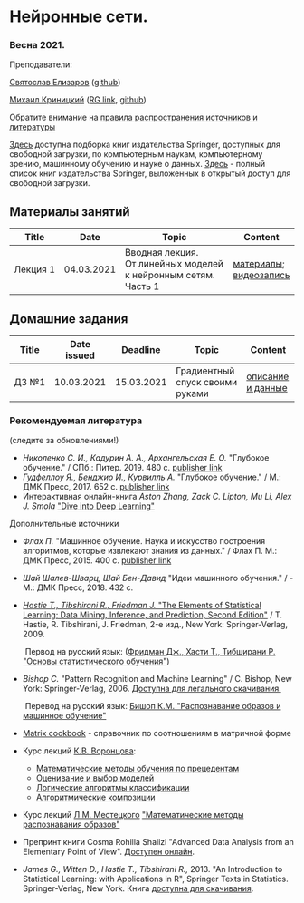 # Нейронные сети.
### Весна 2021.

Преподаватели:

[Святослав Елизаров](https://github.com/DukeGonzo) ([github](https://github.com/DukeGonzo))

[Михаил Криницкий](https://sail.ocean.ru/viewuser.php?user=krinitsky) ([RG link](https://www.researchgate.net/profile/Mikhail_Krinitskiy), [github](https://github.com/MKrinitskiy))


Обратите внимание на [правила распространения источников и литературы](https://github.com/MKrinitskiy/ML4ES_2019-2020/blob/master/resources_policy.md)<br />

[Здесь](https://towardsdatascience.com/springer-has-released-65-machine-learning-and-data-books-for-free-961f8181f189) доступна подборка книг издательства Springer, доступных для свободной загрузки, по компьютерным наукам, компьютерному зрению, машинному обучению и науке о данных. [Здесь](https://link.springer.com/search/page/3?facet-content-type="Book"&package=openaccess) - полный список книг издательства Springer, выложенных в открытый доступ для свободной загрузки.


## Материалы занятий

| Title | Date | Topic | Content |
| ----- | ---- | ----- | ------- |
| Лекция 1 | 04.03.2021 | Вводная лекция.<br />От линейных моделей к нейронным сетям. Часть 1 | [материалы]();<br />[видеозапись]() |


## Домашние задания
| Title | Date issued |  Deadline  | Topic | Content |
| ----- | ----------- | ---------- | ----- | ------- |
| ДЗ №1 | 10.03.2021  | 15.03.2021 | Градиентный спуск своими руками | [описание и данные](https://github.com/mailcourses/technotrack-NN2021S-lectures/tree/master/HW01) |


### Рекомендуемая литература

(следите за обновлениями!)

- *Николенко С. И., Кадурин А. А., Архангельская Е. О.* "Глубокое обучение." / СПб.: Питер. 2019. 480 с. [publisher link](https://www.piter.com/product/glubokoe-obuchenie)
- *Гудфеллоу Я., Бенджио И., Курвилль А.* "Глубокое обучение." / М.: ДМК Пресс, 2017. 652 c. [publisher link](https://dmkpress.com/catalog/computer/data/978-5-97060-554-7/)
- Интерактивная онлайн-книга *Aston Zhang, Zack C. Lipton, Mu Li, Alex J. Smola* ["Dive into Deep Learning"](http://d2l.ai/) 

Дополнительные источники

- *Флах П.* "Машинное обучение. Наука и искусство построения алгоритмов, которые извлекают знания из данных." / Флах П. М.: ДМК Пресс, 2015. 400 c. [publisher link](https://dmkpress.com/catalog/computer/data/978-5-97060-273-7/)

- *Шай Шалев-Шварц, Шай Бен-Давид* "Идеи машинного обучения." / - М.: ДМК Пресс, 2018. 432 c.

- [*Hastie T., Tibshirani R., Friedman J.* "The Elements of Statistical Learning: Data Mining, Inference, and Prediction, Second Edition"](https://web.stanford.edu/~hastie/Papers/ESLII.pdf) / T. Hastie, R. Tibshirani, J. Friedman, 2-е изд., New York: Springer-Verlag, 2009.

  ​	Первод на русский язык: ([Фридман Дж., Хасти Т., Тибширани Р. "Основы статистического обучения"](http://www.combook.ru/product/11965387/))

- *Bishop C.* "Pattern Recognition and Machine Learning" / C. Bishop, New York: Springer-Verlag, 2006. [Доступна для легального скачивания.](http://users.isr.ist.utl.pt/~wurmd/Livros/school/Bishop%20-%20Pattern%20Recognition%20And%20Machine%20Learning%20-%20Springer%20%202006.pdf)

  ​	Перевод на русский язык: [Бишоп К.М. "Распознавание образов и машинное обучение"](http://www.combook.ru/product/11965388/)

- [Matrix cookbook](https://www.math.uwaterloo.ca/~hwolkowi/matrixcookbook.pdf) - справочник по соотношениям в матричной форме

- Курс лекций [К.В. Воронцова](http://www.machinelearning.ru/wiki/index.php?title=%D0%A3%D1%87%D0%B0%D1%81%D1%82%D0%BD%D0%B8%D0%BA:%D0%9A%D0%BE%D0%BD%D1%81%D1%82%D0%B0%D0%BD%D1%82%D0%B8%D0%BD_%D0%92%D0%BE%D1%80%D0%BE%D0%BD%D1%86%D0%BE%D0%B2):
  - [Математические методы обучения по прецедентам](http://www.machinelearning.ru/wiki/images/6/6d/Voron-ML-1.pdf)
  - [Оценивание и выбор моделей](http://www.machinelearning.ru/wiki/images/2/2d/Voron-ML-Modeling.pdf)
  - [Логические алгоритмы классификации](http://www.machinelearning.ru/wiki/images/3/3e/Voron-ML-Logic.pdf)
  - [Алгоритмические композиции](http://www.machinelearning.ru/wiki/images/0/0d/Voron-ML-Compositions.pdf)
  
- Курс лекций [Л.М. Местецкого](http://www.machinelearning.ru/wiki/index.php?title=%D0%A3%D1%87%D0%B0%D1%81%D1%82%D0%BD%D0%B8%D0%BA:Mest) ["Математические методы распознавания образов"](http://www.ccas.ru/frc/papers/mestetskii04course.pdf)

- Препринт книги Cosma Rohilla Shalizi "Advanced Data Analysis from an Elementary Point of View". [Доступен онлайн](https://www.stat.cmu.edu/~cshalizi/ADAfaEPoV/).

- *James G., Witten D., Hastie T., Tibshirani R.,* 2013. "An Introduction to Statistical Learning: with Applications in R", Springer Texts in Statistics. Springer-Verlag, New York. Книга [доступна для скачивания](http://faculty.marshall.usc.edu/gareth-james/ISL/ISLR%20Seventh%20Printing.pdf).